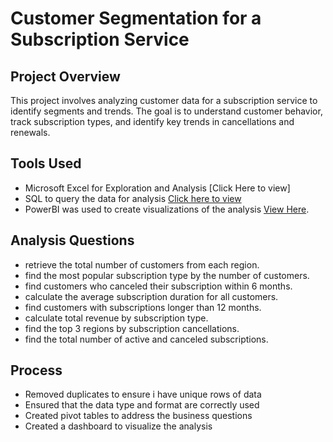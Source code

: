 # Customer Segmentation for a Subscription Service

## Project Overview
This project involves analyzing customer data for a subscription service to identify segments and trends. The goal is to understand customer behavior, track subscription types, and identify key trends in cancellations and renewals.

## Tools Used
- Microsoft Excel for Exploration and Analysis [Click Here to view]
- SQL to query the data for analysis [Click here to view](https://github.com/IBK-20/LITA_Capstone_-Project_SubscriptionData/blob/0cfa903ac5228948d622293528e610f7aece11a7/customer_data.sql)
- PowerBI was used to create visualizations of the analysis [View Here](https://github.com/IBK-20/LITA_Capstone_-Project_SubscriptionData/blob/8e7c7cade564d34cabe3e34f51db771905157840/Subscription%20Analysis%20Dashboard.png).

## Analysis Questions
- retrieve the total number of customers from each region.
- find the most popular subscription type by the number of customers.
- find customers who canceled their subscription within 6 months.
- calculate the average subscription duration for all customers.
- find customers with subscriptions longer than 12 months.
- calculate total revenue by subscription type.
- find the top 3 regions by subscription cancellations.
- find the total number of active and canceled subscriptions.

## Process
- Removed duplicates to ensure i have unique rows of data
- Ensured that the data type and format are correctly used
- Created pivot tables to address the business questions
- Created a dashboard to visualize the analysis

